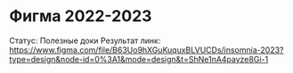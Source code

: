 # Фигма 2022-2023

Статус: Полезные доки
Результат линк: https://www.figma.com/file/B63Uo9hXGuKuquxBLVUCDs/insomnia-2023?type=design&node-id=0%3A1&mode=design&t=ShNe1nA4payze8Gi-1